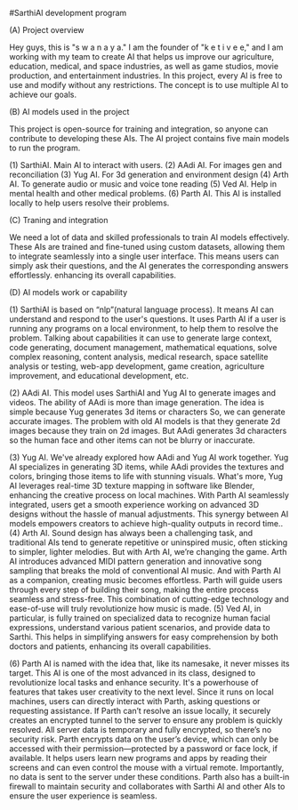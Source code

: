 #SarthiAI development program

(A) Project overview

Hey guys, this is "s w a n a y a." I am the founder of "k e t i v e e," and I am working with my team to create AI that helps us improve our agriculture, education, medical, and space industries, as well as game studios, movie production, and entertainment industries. In this project, every AI is free to use and modify without any restrictions. The concept is to use multiple AI to achieve our goals.

(B) AI models used in the project

This project is open-source for training and integration, so anyone can contribute to developing these AIs. The AI project contains five main models to run the program.

(1) SarthiAI. Main AI to interact with users.
(2) AAdi AI. For images gen and reconciliation
(3) Yug AI. For 3d generation and environment design
(4) Arth AI. To generate audio or music and voice tone reading
(5) Ved AI. Help in mental health and other medical problems. 
(6) Parth AI. This AI is installed locally to help users resolve their problems.

(C) Traning and integration

We need a lot of data and skilled professionals to train AI models effectively. These AIs are trained and fine-tuned using custom datasets, allowing them to integrate seamlessly into a single user interface. This means users can simply ask their questions, and the AI generates the corresponding answers effortlessly.
enhancing its overall capabilities.

(D) AI models work or capability

(1) SarthiAI is based on “nlp”(natural language process). It means AI can understand and respond to the user's questions. It uses Parth AI if a user is running any programs on a local environment, to help them to resolve the problem. Talking about capabilities it can use to generate large context, code generating, document management, mathematical equations, solve complex reasoning, content analysis, medical research, space satellite analysis or testing, web-app development, game creation, agriculture improvement, and educational development, etc. 

(2) AAdi AI. This model uses SarthiAI and Yug AI to generate images and videos. The ability of AAdi is more than image generation. 
The idea is simple because Yug generates 3d items or characters So, we can generate accurate images. The problem with old AI models is that they generate 2d images because they train on 2d images. But AAdi generates 3d characters so the human face and other items can not be blurry or inaccurate. 

(3) Yug AI. We've already explored how AAdi and Yug AI work together. Yug AI specializes in generating 3D items, while AAdi provides the textures and colors, bringing those items to life with stunning visuals. What's more, Yug AI leverages real-time 3D texture mapping in software like Blender, enhancing the creative process on local machines.
With Parth AI seamlessly integrated, users get a smooth experience working on advanced 3D designs without the hassle of manual adjustments. This synergy between AI models empowers creators to achieve high-quality outputs in record time.. 
(4) Arth AI. Sound design has always been a challenging task, and traditional AIs tend to generate repetitive or uninspired music, often sticking to simpler, lighter melodies. But with Arth AI, we’re changing the game. Arth AI introduces advanced MIDI pattern generation and innovative song sampling that breaks the mold of conventional AI music.
And with Parth AI as a companion, creating music becomes effortless. Parth will guide users through every step of building their song, making the entire process seamless and stress-free. This combination of cutting-edge technology and ease-of-use will truly revolutionize how music is made.
(5) Ved AI, in particular, is fully trained on specialized data to recognize human facial expressions, understand various patient scenarios, and provide data to Sarthi. This helps in simplifying answers for easy comprehension by both doctors and patients, enhancing its overall capabilities.

(6) Parth AI is named with the idea that, like its namesake, it never misses its target. This AI is one of the most advanced in its class, designed to revolutionize local tasks and enhance security. It's a powerhouse of features that takes user creativity to the next level. Since it runs on local machines, users can directly interact with Parth, asking questions or requesting assistance. If Parth can’t resolve an issue locally, it securely creates an encrypted tunnel to the server to ensure any problem is quickly resolved. All server data is temporary and fully encrypted, so there’s no security risk.
Parth encrypts data on the user’s device, which can only be accessed with their permission—protected by a password or face lock, if available. It helps users learn new programs and apps by reading their screens and can even control the mouse with a virtual remote. Importantly, no data is sent to the server under these conditions. Parth also has a built-in firewall to maintain security and collaborates with Sarthi AI and other AIs to ensure the user experience is seamless.

